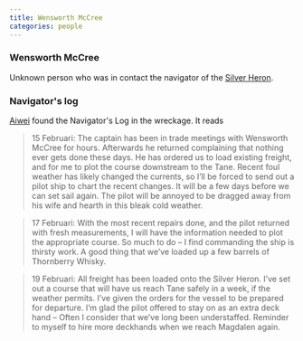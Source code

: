 ```yaml
---
title: Wensworth McCree
categories: people
---
```


### Wensworth McCree

Unknown person who was in contact the navigator of the [Silver Heron](SilverHeron).

### Navigator's log

[Aiwei](AiweiLuTen) found the Navigator's Log in the wreckage. It reads 

> 15 Februari: The captain has been in trade meetings with Wensworth McCree for hours. Afterwards he returned complaining that nothing ever gets done these days. He has ordered us to load existing freight, and for me to plot the course downstream to the Tane. Recent foul weather has likely changed the currents, so I’ll be forced to send out a pilot ship to chart the recent changes. It will be a few days before we can set sail again. The pilot will be annoyed to be dragged away from his wife and hearth in this bleak cold weather.

> 17 Februari: With the most recent repairs done, and the pilot returned with fresh measurements, I will have the information needed to plot the appropriate course. So much to do – I find commanding the ship is thirsty work. A good thing that we’ve loaded up a few barrels of Thornberry Whisky.

> 19 Februari: All freight has been loaded onto the Silver Heron. I’ve set out a course that will have us reach Tane safely in a week, if the weather permits. I’ve given the orders for the vessel to be prepared for departure. I’m glad the pilot offered to stay on as an extra deck hand – Often I consider that we’ve long been understaffed. Reminder to myself to hire more deckhands when we reach Magdalen again.

